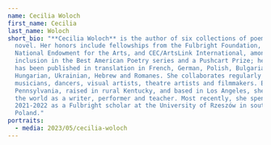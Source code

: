 ```yaml
---
name: Cecilia Woloch
first_name: Cecilia
last_name: Woloch
short_bio: "**Cecilia Woloch** is the author of six collections of poems and a
  novel. Her honors include fellowships from the Fulbright Foundation, the
  National Endowment for the Arts, and CEC/ArtsLink International, among others,
  inclusion in the Best American Poetry series and a Pushcart Prize; her work
  has been published in translation in French, German, Polish, Bulgarian,
  Hungarian, Ukrainian, Hebrew and Romanes. She collaborates regularly with
  musicians, dancers, visual artists, theatre artists and filmmakers. Born in
  Pennsylvania, raised in rural Kentucky, and based in Los Angeles, she travels
  the world as a writer, performer and teacher. Most recently, she spent
  2021-2022 as a Fulbright scholar at the University of Rzeszów in southeastern
  Poland."
portraits:
  - media: 2023/05/cecilia-woloch
---
```

